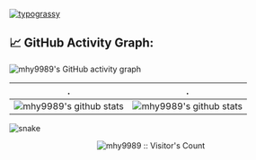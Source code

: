 [![typograssy](https://typograssy.deno.dev/api?text=mhy9989)](https://github.com/kawarimidoll/typograssy)


## 📈 GitHub Activity Graph:
![mhy9989's GitHub activity graph](https://activity-graph.herokuapp.com/graph?username=mhy9989&hide_border=true&theme=redical)

 . | .
--- | --- 
![mhy9989's github stats](https://github-readme-stats.vercel.app/api?username=mhy9989&include_all_commits=true&count_private=true&show_icons=true&line_height=20&title_color=7A7ADB&icon_color=2234AE&text_color=D3D3D3&bg_color=0,000000,130F40) | ![mhy9989's github stats](https://github-readme-stats.vercel.app/api/top-langs/?username=mhy9989&hide=html&langs_count=6&layout=compact&text_color=daf7dc&bg_color=151515)

![snake](https://github.com/mhy9989/mhy9989/blob/output/github-contribution-grid-snake-dark.svg)

<p align="center"><img src="https://profile-counter.glitch.me/{mhy9989}/count.svg" alt="mhy9989 :: Visitor's Count" /></p>

